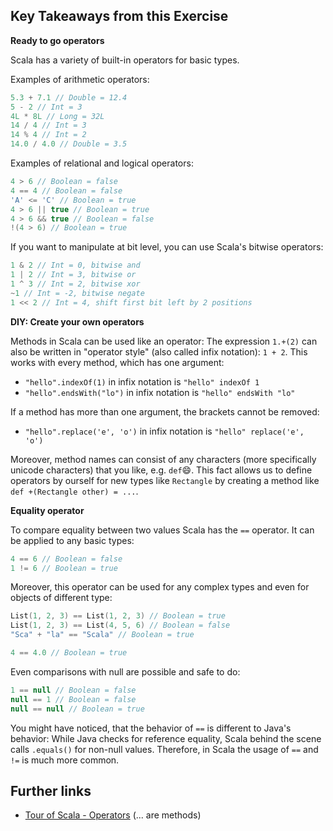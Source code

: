 ## Key Takeaways from this Exercise

**Ready to go operators**

Scala has a variety of built-in operators for basic types.

Examples of arithmetic operators:

```scala
5.3 + 7.1 // Double = 12.4
5 - 2 // Int = 3
4L * 8L // Long = 32L
14 / 4 // Int = 3
14 % 4 // Int = 2
14.0 / 4.0 // Double = 3.5
```

Examples of relational and logical operators:

```scala
4 > 6 // Boolean = false
4 == 4 // Boolean = false
'A' <= 'C' // Boolean = true
4 > 6 || true // Boolean = true
4 > 6 && true // Boolean = false
!(4 > 6) // Boolean = true
```

If you want to manipulate at bit level, you can use Scala's bitwise operators:

```scala
1 & 2 // Int = 0, bitwise and
1 | 2 // Int = 3, bitwise or
1 ^ 3 // Int = 2, bitwise xor
~1 // Int = -2, bitwise negate
1 << 2 // Int = 4, shift first bit left by 2 positions
```

**DIY: Create your own operators**

Methods in Scala can be used like an operator: The expression `1.+(2)` can also be written in "operator style" (also called infix notation): `1 + 2`. This works with every method, which has one argument:

- `"hello".indexOf(1)` in infix notation is `"hello" indexOf 1`
- `"hello".endsWith("lo")` in infix notation is `"hello" endsWith "lo"`

If a method has more than one argument, the brackets cannot be removed:

- `"hello".replace('e', 'o')` in infix notation is `"hello" replace('e', 'o')`

Moreover, method names can consist of any characters (more specifically unicode characters) that you like, e.g. `def`&#x1F604;.
This fact allows us to define operators by ourself for new types like `Rectangle` by creating a method like `def +(Rectangle other) = ...`.

**Equality operator**

To compare equality between two values Scala has the `==` operator. It can be applied to any basic types:

```scala
4 == 6 // Boolean = false
1 != 6 // Boolean = true
```

Moreover, this operator can be used for any complex types and even for objects of different type:

```scala
List(1, 2, 3) == List(1, 2, 3) // Boolean = true
List(1, 2, 3) == List(4, 5, 6) // Boolean = false
"Sca" + "la" == "Scala" // Boolean = true

4 == 4.0 // Boolean = true
```

Even comparisons with null are possible and safe to do:

```scala
1 == null // Boolean = false
null == 1 // Boolean = false
null == null // Boolean = true
```

You might have noticed, that the behavior of `==` is different to Java's behavior: While Java checks for reference equality, Scala behind the scene calls `.equals()` for non-null values. Therefore, in Scala the usage of `==` and `!=` is much more common.

## Further links

- [Tour of Scala - Operators] (... are methods)

[tour of scala - operators]: https://docs.scala-lang.org/tour/operators.html
